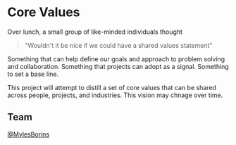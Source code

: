 # Core Values

Over lunch, a small group of like-minded individuals thought

> "Wouldn't it be nice if we could have a shared values statement"

Something that can help define our goals and approach to problem solving
and collaboration. Something that projects can adopt as a signal. Something
to set a base line.

This project will attempt to distill a set of core values that can be shared
across people, projects, and industries. This vision may chnage over time.

## Team

[@MylesBorins](https://github.com/MylesBorins)
